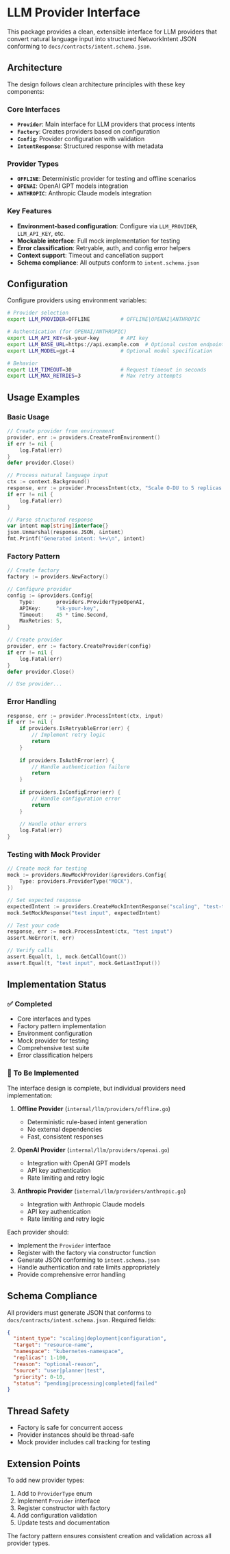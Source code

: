 # LLM Provider Interface

This package provides a clean, extensible interface for LLM providers that convert natural language input into structured NetworkIntent JSON conforming to `docs/contracts/intent.schema.json`.

## Architecture

The design follows clean architecture principles with these key components:

### Core Interfaces

- **`Provider`**: Main interface for LLM providers that process intents
- **`Factory`**: Creates providers based on configuration
- **`Config`**: Provider configuration with validation
- **`IntentResponse`**: Structured response with metadata

### Provider Types

- **`OFFLINE`**: Deterministic provider for testing and offline scenarios
- **`OPENAI`**: OpenAI GPT models integration
- **`ANTHROPIC`**: Anthropic Claude models integration

### Key Features

- **Environment-based configuration**: Configure via `LLM_PROVIDER`, `LLM_API_KEY`, etc.
- **Mockable interface**: Full mock implementation for testing
- **Error classification**: Retryable, auth, and config error helpers
- **Context support**: Timeout and cancellation support
- **Schema compliance**: All outputs conform to `intent.schema.json`

## Configuration

Configure providers using environment variables:

```bash
# Provider selection
export LLM_PROVIDER=OFFLINE          # OFFLINE|OPENAI|ANTHROPIC

# Authentication (for OPENAI/ANTHROPIC)
export LLM_API_KEY=sk-your-key       # API key
export LLM_BASE_URL=https://api.example.com  # Optional custom endpoint
export LLM_MODEL=gpt-4               # Optional model specification

# Behavior
export LLM_TIMEOUT=30                # Request timeout in seconds
export LLM_MAX_RETRIES=3             # Max retry attempts
```

## Usage Examples

### Basic Usage

```go
// Create provider from environment
provider, err := providers.CreateFromEnvironment()
if err != nil {
    log.Fatal(err)
}
defer provider.Close()

// Process natural language input  
ctx := context.Background()
response, err := provider.ProcessIntent(ctx, "Scale O-DU to 5 replicas in oran-odu namespace")
if err != nil {
    log.Fatal(err)
}

// Parse structured response
var intent map[string]interface{}
json.Unmarshal(response.JSON, &intent)
fmt.Printf("Generated intent: %+v\n", intent)
```

### Factory Pattern

```go
// Create factory
factory := providers.NewFactory()

// Configure provider
config := &providers.Config{
    Type:       providers.ProviderTypeOpenAI,
    APIKey:     "sk-your-key", 
    Timeout:    45 * time.Second,
    MaxRetries: 5,
}

// Create provider
provider, err := factory.CreateProvider(config)
if err != nil {
    log.Fatal(err)
}
defer provider.Close()

// Use provider...
```

### Error Handling

```go
response, err := provider.ProcessIntent(ctx, input)
if err != nil {
    if providers.IsRetryableError(err) {
        // Implement retry logic
        return
    }
    
    if providers.IsAuthError(err) {
        // Handle authentication failure
        return 
    }
    
    if providers.IsConfigError(err) {
        // Handle configuration error
        return
    }
    
    // Handle other errors
    log.Fatal(err)
}
```

### Testing with Mock Provider

```go
// Create mock for testing
mock := providers.NewMockProvider(&providers.Config{
    Type: providers.ProviderType("MOCK"),
})

// Set expected response
expectedIntent := providers.CreateMockIntentResponse("scaling", "test-target", "test-ns", 3)
mock.SetMockResponse("test input", expectedIntent)

// Test your code
response, err := mock.ProcessIntent(ctx, "test input")
assert.NoError(t, err)

// Verify calls
assert.Equal(t, 1, mock.GetCallCount())
assert.Equal(t, "test input", mock.GetLastInput())
```

## Implementation Status

### ✅ Completed
- Core interfaces and types
- Factory pattern implementation  
- Environment configuration
- Mock provider for testing
- Comprehensive test suite
- Error classification helpers

### 🚧 To Be Implemented

The interface design is complete, but individual providers need implementation:

1. **Offline Provider** (`internal/llm/providers/offline.go`)
   - Deterministic rule-based intent generation
   - No external dependencies
   - Fast, consistent responses

2. **OpenAI Provider** (`internal/llm/providers/openai.go`)
   - Integration with OpenAI GPT models
   - API key authentication
   - Rate limiting and retry logic

3. **Anthropic Provider** (`internal/llm/providers/anthropic.go`)
   - Integration with Anthropic Claude models  
   - API key authentication
   - Rate limiting and retry logic

Each provider should:
- Implement the `Provider` interface
- Register with the factory via constructor function
- Generate JSON conforming to `intent.schema.json`
- Handle authentication and rate limits appropriately
- Provide comprehensive error handling

## Schema Compliance

All providers must generate JSON that conforms to `docs/contracts/intent.schema.json`. Required fields:

```json
{
  "intent_type": "scaling|deployment|configuration",
  "target": "resource-name",
  "namespace": "kubernetes-namespace", 
  "replicas": 1-100,
  "reason": "optional-reason",
  "source": "user|planner|test",
  "priority": 0-10,
  "status": "pending|processing|completed|failed"
}
```

## Thread Safety

- Factory is safe for concurrent access
- Provider instances should be thread-safe
- Mock provider includes call tracking for testing

## Extension Points

To add new provider types:

1. Add to `ProviderType` enum
2. Implement `Provider` interface
3. Register constructor with factory
4. Add configuration validation
5. Update tests and documentation

The factory pattern ensures consistent creation and validation across all provider types.